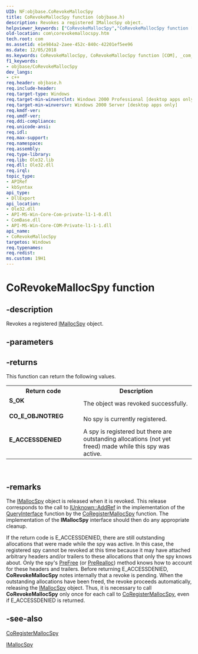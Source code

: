```yaml
---
UID: NF:objbase.CoRevokeMallocSpy
title: CoRevokeMallocSpy function (objbase.h)
description: Revokes a registered IMallocSpy object.
helpviewer_keywords: ["CoRevokeMallocSpy","CoRevokeMallocSpy function [COM]","_com_CoRevokeMallocSpy","com.corevokemallocspy","objbase/CoRevokeMallocSpy"]
old-location: com\corevokemallocspy.htm
tech.root: com
ms.assetid: e1e984a2-2aee-452c-840c-42201ef5ee96
ms.date: 12/05/2018
ms.keywords: CoRevokeMallocSpy, CoRevokeMallocSpy function [COM], _com_CoRevokeMallocSpy, com.corevokemallocspy, objbase/CoRevokeMallocSpy
f1_keywords:
- objbase/CoRevokeMallocSpy
dev_langs:
- c++
req.header: objbase.h
req.include-header: 
req.target-type: Windows
req.target-min-winverclnt: Windows 2000 Professional [desktop apps only]
req.target-min-winversvr: Windows 2000 Server [desktop apps only]
req.kmdf-ver: 
req.umdf-ver: 
req.ddi-compliance: 
req.unicode-ansi: 
req.idl: 
req.max-support: 
req.namespace: 
req.assembly: 
req.type-library: 
req.lib: Ole32.lib
req.dll: Ole32.dll
req.irql: 
topic_type:
- APIRef
- kbSyntax
api_type:
- DllExport
api_location:
- Ole32.dll
- API-MS-Win-Core-Com-private-l1-1-0.dll
- ComBase.dll
- API-MS-Win-Core-COM-Private-l1-1-1.dll
api_name:
- CoRevokeMallocSpy
targetos: Windows
req.typenames: 
req.redist: 
ms.custom: 19H1
---
```


# CoRevokeMallocSpy function


## -description


Revokes a registered <a href="https://docs.microsoft.com/windows/desktop/api/objidl/nn-objidl-imallocspy">IMallocSpy</a> object.




## -parameters






## -returns



This function can return the following values.

<table>
<tr>
<th>Return code</th>
<th>Description</th>
</tr>
<tr>
<td width="40%">
<dl>
<dt><b>S_OK</b></dt>
</dl>
</td>
<td width="60%">
The object was revoked successfully.

</td>
</tr>
<tr>
<td width="40%">
<dl>
<dt><b>CO_E_OBJNOTREG</b></dt>
</dl>
</td>
<td width="60%">
No spy is currently registered.

</td>
</tr>
<tr>
<td width="40%">
<dl>
<dt><b>E_ACCESSDENIED</b></dt>
</dl>
</td>
<td width="60%">
A spy is registered but there are outstanding allocations (not yet freed) made while this spy was active.

</td>
</tr>
</table>
 




## -remarks



The <a href="https://docs.microsoft.com/windows/desktop/api/objidl/nn-objidl-imallocspy">IMallocSpy</a> object is released when it is revoked. This release corresponds to the call to <a href="https://docs.microsoft.com/windows/desktop/api/unknwn/nf-unknwn-iunknown-addref">IUnknown::AddRef</a> in the implementation of the <a href="https://docs.microsoft.com/windows/desktop/api/unknwn/nf-unknwn-iunknown-queryinterface(q)">QueryInterface</a> function by the <a href="https://docs.microsoft.com/windows/desktop/api/objbase/nf-objbase-coregistermallocspy">CoRegisterMallocSpy</a> function. The implementation of the <b>IMallocSpy</b> interface should then do any appropriate cleanup.



If the return code is E_ACCESSDENIED, there are still outstanding allocations that were made while the spy was active. In this case, the registered spy cannot be revoked at this time because it may have attached arbitrary headers and/or trailers to these allocations that only the spy knows about. Only the spy's <a href="https://docs.microsoft.com/windows/desktop/api/objidl/nf-objidl-imallocspy-prefree">PreFree</a> (or <a href="https://docs.microsoft.com/windows/desktop/api/objidl/nf-objidl-imallocspy-prerealloc">PreRealloc</a>) method knows how to account for these headers and trailers. Before returning E_ACCESSDENIED, <b>CoRevokeMallocSpy</b> notes internally that a revoke is pending. When the outstanding allocations have been freed, the revoke proceeds automatically, releasing the <a href="https://docs.microsoft.com/windows/desktop/api/objidl/nn-objidl-imallocspy">IMallocSpy</a> object. Thus, it is necessary to call <b>CoRevokeMallocSpy</b> only once for each call to <a href="https://docs.microsoft.com/windows/desktop/api/objbase/nf-objbase-coregistermallocspy">CoRegisterMallocSpy</a>, even if E_ACCESSDENIED is returned.





## -see-also




<a href="https://docs.microsoft.com/windows/desktop/api/objbase/nf-objbase-coregistermallocspy">CoRegisterMallocSpy</a>



<a href="https://docs.microsoft.com/windows/desktop/api/objidl/nn-objidl-imallocspy">IMallocSpy</a>
 

 

